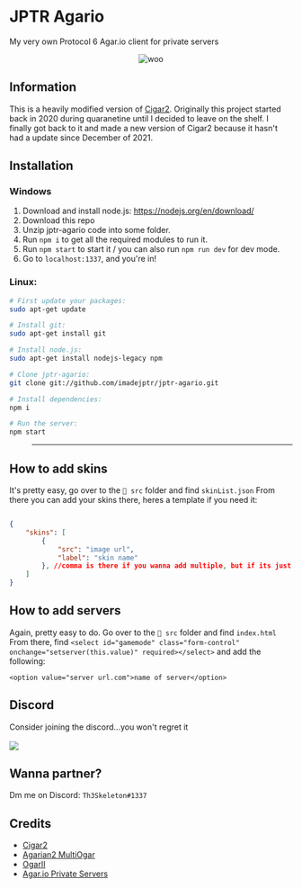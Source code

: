 # JPTR Agario

My very own Protocol 6 Agar.io client for private servers

<p align="center">
  <img src="https://cdn.glitch.global/2d6e8d70-57a5-4dd2-b4bb-c1505f83f020/JPTRAGAR.png" alt="woo"/>
</p>

## Information
This is a heavily modified version of [Cigar2](https://github.com/Cigar2/Cigar2). Originally this project started back in 2020 during quaranetine until I decided to leave on the shelf. I finally got back to it and made a new version of Cigar2 because it hasn't had a update since December of 2021.

## Installation
### Windows

1. Download and install node.js: https://nodejs.org/en/download/
2. Download this repo
3. Unzip jptr-agario code into some folder.
4. Run `npm i` to get all the required modules to run it.
5. Run `npm start` to start it / you can also run `npm run dev` for dev mode.
6. Go to `localhost:1337`, and you're in!

### Linux:
```bash
# First update your packages:
sudo apt-get update

# Install git:
sudo apt-get install git

# Install node.js:
sudo apt-get install nodejs-legacy npm

# Clone jptr-agario:
git clone git://github.com/imadejptr/jptr-agario.git

# Install dependencies:
npm i

# Run the server:
npm start
```

>---

## How to add skins
It's pretty easy, go over to the `📂 src` folder and find `skinList.json`
From there you can add your skins there, heres a template if you need it:
```json

{
    "skins": [
        {
            "src": "image url",
            "label": "skin name"
        }, //comma is there if you wanna add multiple, but if its just one or the last one you drop the comma.
    ]
}

```

## How to add servers
Again, pretty easy to do. Go over to the `📂 src` folder and find `index.html`
From there, find ```<select id="gamemode" class="form-control" onchange="setserver(this.value)" required></select>``` and add the following:
```
<option value="server url.com">name of server</option>
```
## Discord
Consider joining the discord...you won't regret it
<br>
<br>
<a href="https://discord.gg/UQ35z2ACNw" target="_blank" class="woo">
  <img src="https://discordapp.com/api/guilds/1049872644528418856/widget.png?style=banner1" id="dcimg">
</a>

## Wanna partner?
Dm me on Discord: `Th3Skeleton#1337`

## Credits
* [Cigar2](https://github.com/Cigar2/Cigar2)
* [Agarian2 MultiOgar](https://github.com/agarian-2/MultiOgar)
* [OgarII](https://github.com/Luka967/OgarII)
* [Agar.io Private Servers](https://discord.gg/66X2ESb)
